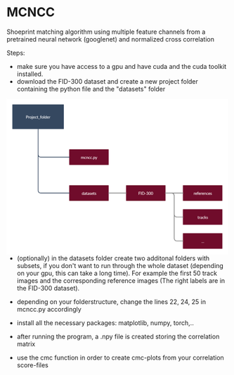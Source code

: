 # MCNCC

Shoeprint matching algorithm using multiple feature channels from a pretrained neural network (googlenet) and normalized cross correlation

Steps:

- make sure you have access to a gpu and have cuda and the cuda toolkit installed.
- download the FID-300 dataset and create a new project folder containing the python file and the "datasets" folder

<img src="Folder_structure.png"
     alt="Markdown Monster icon"
     style="float: left; margin-right: 10px;" />
     
- (optionally) in the datasets folder create two additonal folders with subsets, if you don't want to run through the whole dataset (depending on your gpu, this can take a long time). For example the first 50 track images and the corresponding reference images (The right labels are in the FID-300 dataset).
- depending on your folderstructure, change the lines 22, 24, 25 in mcncc.py accordingly
- install all the necessary packages: matplotlib, numpy, torch,..
- after running the program, a .npy file is created storing the correlation matrix

- use the cmc function in order to create cmc-plots from your correlation score-files


